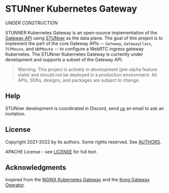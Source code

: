# STUNner Kubernetes Gateway

*UNDER CONSTRUCTION*

STUNNER Kubernetes Gateway is an open-source implementation of the [Gateway
API](https://gateway-api.sigs.k8s.io/) using [STUNner](https://github.com/l7mp/stunner) as the data
plane. The goal of this project is to implement the part of the core Gateway APIs -- `Gateway`,
`GatewayClass`, `TCPRoute`, and `UDPRoute` -- to configure a WebRTC ingress gateway Kubernetes. The
STUNner Kubernetes Gateway is currently under development and supports a subset of the Gateway API.

> Warning: This project is actively in development (pre-alpha feature state) and should not be deployed in a production environment.
> All APIs, SDKs, designs, and packages are subject to change.

<!-- # Run the STUNner Kubernetes Gateway -->

<!-- ## Prerequisites -->

<!-- Before you can build and run the STUNner Kubernetes Gateway, make sure you have the following software installed on your machine: -->
<!-- - [git](https://git-scm.com/) -->
<!-- - [GNU Make](https://www.gnu.org/software/software.html) -->
<!-- - [Docker](https://www.docker.com/) v18.09+ -->
<!-- - [kubectl](https://kubernetes.io/docs/tasks/tools/) -->

<!-- ## Build the image -->

<!-- 1. Clone the repo and change into the `stunner-gateway-operator` directory: -->

<!--    ``` -->
<!--    git clone https://github.com/l7mp/stunner-gateway-operator.git -->
<!--    cd stunner-gateway-operator -->
<!--    ``` -->

<!-- 1. Build the image: -->
 
<!--    ``` -->
<!--    make container -->
<!--    ``` -->

<!-- 1. Push the image to your container registry: -->

<!--    ``` -->
<!--    docker push stunner-gateway-operator -->
<!--    ``` -->

<!-- ## Deploy the STUNner Kubernetes Gateway -->

<!-- You can deploy STUNNER Kubernetes Gateway on an existing Kubernetes 1.22+ cluster. The following instructions walk through the steps for deploying on a [kind](https://kind.sigs.k8s.io/) cluster.  -->

<!-- 1. Install the Gateway CRDs: -->

<!--    ``` -->
<!--    kubectl apply -k "github.com/kubernetes-sigs/gateway-api/config/crd?ref=v0.4.2"  -->
<!--    ``` -->

<!-- 1. Deploy the STUNner Kubernetes Gateway: -->

<!--    Before deploying, make sure to update the Deployment spec in `stunner-gateway.yaml` to reference the image you built. -->

<!--    ``` -->
<!--    kubectl apply -f deploy/manifests/stunner-gateway.yaml -->
<!--    ```  -->

<!-- 1. Confirm the STUNNER Kubernetes Gateway is running in `stunner-gateway` namespace: -->

<!--    ``` -->
<!--    kubectl get pods -n stunner-gateway -->
<!--    NAME                               READY   STATUS    RESTARTS   AGE -->
<!--    stunner-gateway-5d4f4c7db7-xk2kq   2/2     Running   0          112s -->
<!--    ``` -->

<!-- ## Expose the STUNner Kubernetes Gateway -->

<!-- You can gain access to STUNNER Kubernetes Gateway by creating a `NodePort` Service or a `LoadBalancer` Service. -->

<!-- ### Create a NodePort Service -->

<!-- Create a service with type `NodePort`: -->

<!-- ``` -->
<!-- kubectl apply -f deploy/manifests/service/nodeport.yaml -->
<!-- ``` -->

<!-- A `NodePort` service will randomly allocate one port on every node of the cluster. To access the STUNner Kubernetes Gateway, use an IP address of any node in the cluster along with the allocated port. -->

<!-- ### Create a LoadBalancer Service -->

<!-- Create a service with type `LoadBalancer` using the appropriate manifest for your cloud provider.  -->

<!-- ``` -->
<!-- kubectl apply -f deploy/manifests/service/loadbalancer.yaml -->
<!-- ``` -->

<!-- Lookup the public IP of the load balancer: -->
   
<!-- ``` -->
<!-- kubectl get svc stunner-gateway -n stunner-gateway -->
<!-- ```  -->
   
<!-- Use the public IP of the load balancer to access the STUNner Kubernetes Gateway. -->
   
## Help

STUNner development is coordinated in Discord, send
[us](https://github.com/l7mp/stunner/blob/main/AUTHORS) an email to ask an invitation.

## License

Copyright 2021-2022 by its authors. Some rights reserved. See
[AUTHORS](https://github.com/l7mp/stunner/blob/main/AUTHORS).

APACHE License - see [LICENSE](/LICENSE) for full text.

## Acknowledgments

Inspired from the [NGINX Kubernetes Gateway](https://github.com/nginxinc/nginx-kubernetes-gateway)
and the [Kong Gateway Operator](https://github.com/Kong/gateway-operator).

